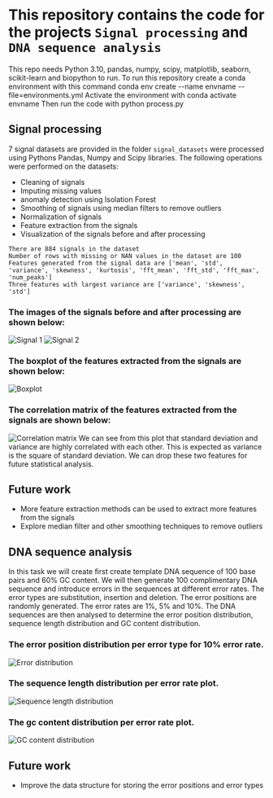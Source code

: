 
# This repository contains the code for the projects `Signal processing` and `DNA sequence analysis`
This repo needs Python 3.10, pandas, numpy, scipy, matplotlib, seaborn, scikit-learn and biopython to run.
To run this repository create a conda environment with this command conda env create --name envname --file=environments.yml
Activate the environment with conda activate envname
Then run the code with python process.py
## Signal processing
7 signal datasets are provided in the folder `signal_datasets` were processed using Pythons Pandas, Numpy and Scipy libraries. 
The following operations were performed on the datasets:
- Cleaning of signals
- Imputing missing values
- anomaly detection using Isolation Forest
- Smoothing of signals using median filters to remove outliers
- Normalization of signals
- Feature extraction from the signals
- Visualization of the signals before and after processing
```
There are 884 signals in the dataset
Number of rows with missing or NAN values in the dataset are 100
Features generated from the signal data are ['mean', 'std', 'variance', 'skewness', 'kurtosis', 'fft_mean', 'fft_std', 'fft_max', 'num_peaks']
Three features with largest variance are ['variance', 'skewness', 'std']
```

### The images of the signals before and after processing are shown below:
![Signal 1](images/raw_signal_data.png)
![Signal 2](images/cleaned_signal_data.png)

### The boxplot of the features extracted from the signals are shown below:
![Boxplot](images/features_boxplot.png)

### The correlation matrix of the features extracted from the signals are shown below:
![Correlation matrix](images/heatmap.png)
We can see from this plot that standard deviation and variance are highly correlated with each other. This is expected as variance is the square of standard deviation. We can drop these two features for future statistical analysis.

## Future work
- More feature extraction methods can be used to extract more features from the signals
- Explore median filter and other smoothing techniques to remove outliers
## DNA sequence analysis
In this task we will create first create template DNA sequence of 100 base pairs and 60% GC content. We will then generate 100 complimentary DNA sequence and introduce errors in the sequences at different error rates. The error types are substitution, insertion and deletion. The error positions are randomly generated. The error rates are 1%, 5% and 10%. The DNA sequences are then analysed to determine the error position distribution, sequence length distribution and GC content distribution. 

### The error position distribution per error type for 10% error rate.
![Error distribution](images/error_distribution.png)

### The sequence length distribution per error rate plot.
![Sequence length distribution](images/sequence_length_distribution.png)

### The gc content distribution per error rate plot.
![GC content distribution](images/gc_content_distribution.png)

## Future work
- Improve the data structure for storing the error positions and error types